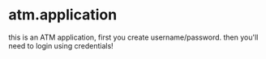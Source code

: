 # atm.application

this is an ATM application, first you create username/password. then you'll need to login using credentials!
